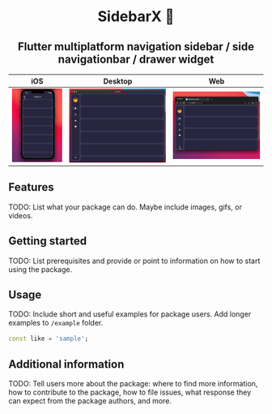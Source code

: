 <h1 align="center">
  SidebarX 🚀
</h1>

<h2 align="center"> Flutter multiplatform navigation sidebar / side navigationbar / drawer widget </h2>

| iOS | Desktop | Web |
| :------------: | :------------: | :------------: |
| ![Image](example/repo/example_mobile_small.gif) | ![Image](example/repo/example.gif) | ![Image](example/repo/example_web.gif) |
## Features

TODO: List what your package can do. Maybe include images, gifs, or videos.

## Getting started

TODO: List prerequisites and provide or point to information on how to
start using the package.

## Usage

TODO: Include short and useful examples for package users. Add longer examples
to `/example` folder. 

```dart
const like = 'sample';
```

## Additional information

TODO: Tell users more about the package: where to find more information, how to 
contribute to the package, how to file issues, what response they can expect 
from the package authors, and more.
